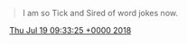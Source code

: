 > I am so Tick and Sired of word jokes now\.

<img src="../../media/tweet.ico" width="12" /> [Thu Jul 19 09:33:25 +0000 2018](https://twitter.com/DromerDenker/status/1019877861115793408)